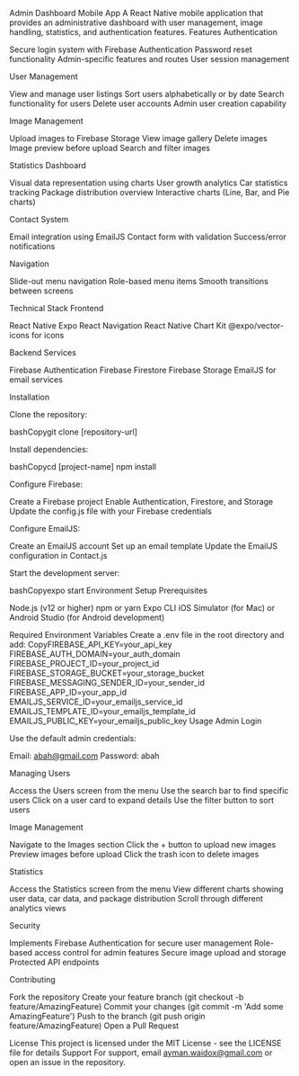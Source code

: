 Admin Dashboard Mobile App
A React Native mobile application that provides an administrative dashboard with user management, image handling, statistics, and authentication features.
Features
Authentication

Secure login system with Firebase Authentication
Password reset functionality
Admin-specific features and routes
User session management

User Management

View and manage user listings
Sort users alphabetically or by date
Search functionality for users
Delete user accounts
Admin user creation capability

Image Management

Upload images to Firebase Storage
View image gallery
Delete images
Image preview before upload
Search and filter images

Statistics Dashboard

Visual data representation using charts
User growth analytics
Car statistics tracking
Package distribution overview
Interactive charts (Line, Bar, and Pie charts)

Contact System

Email integration using EmailJS
Contact form with validation
Success/error notifications

Navigation

Slide-out menu navigation
Role-based menu items
Smooth transitions between screens

Technical Stack
Frontend

React Native
Expo
React Navigation
React Native Chart Kit
@expo/vector-icons for icons

Backend Services

Firebase Authentication
Firebase Firestore
Firebase Storage
EmailJS for email services

Installation

Clone the repository:

bashCopygit clone [repository-url]

Install dependencies:

bashCopycd [project-name]
npm install

Configure Firebase:

Create a Firebase project
Enable Authentication, Firestore, and Storage
Update the config.js file with your Firebase credentials


Configure EmailJS:

Create an EmailJS account
Set up an email template
Update the EmailJS configuration in Contact.js


Start the development server:

bashCopyexpo start
Environment Setup
Prerequisites

Node.js (v12 or higher)
npm or yarn
Expo CLI
iOS Simulator (for Mac) or Android Studio (for Android development)

Required Environment Variables
Create a .env file in the root directory and add:
CopyFIREBASE_API_KEY=your_api_key
FIREBASE_AUTH_DOMAIN=your_auth_domain
FIREBASE_PROJECT_ID=your_project_id
FIREBASE_STORAGE_BUCKET=your_storage_bucket
FIREBASE_MESSAGING_SENDER_ID=your_sender_id
FIREBASE_APP_ID=your_app_id
EMAILJS_SERVICE_ID=your_emailjs_service_id
EMAILJS_TEMPLATE_ID=your_emailjs_template_id
EMAILJS_PUBLIC_KEY=your_emailjs_public_key
Usage
Admin Login

Use the default admin credentials:

Email: abah@gmail.com
Password: abah



Managing Users

Access the Users screen from the menu
Use the search bar to find specific users
Click on a user card to expand details
Use the filter button to sort users

Image Management

Navigate to the Images section
Click the + button to upload new images
Preview images before upload
Click the trash icon to delete images

Statistics

Access the Statistics screen from the menu
View different charts showing user data, car data, and package distribution
Scroll through different analytics views

Security

Implements Firebase Authentication for secure user management
Role-based access control for admin features
Secure image upload and storage
Protected API endpoints

Contributing

Fork the repository
Create your feature branch (git checkout -b feature/AmazingFeature)
Commit your changes (git commit -m 'Add some AmazingFeature')
Push to the branch (git push origin feature/AmazingFeature)
Open a Pull Request

License
This project is licensed under the MIT License - see the LICENSE file for details
Support
For support, email ayman.waidox@gmail.com or open an issue in the repository.
